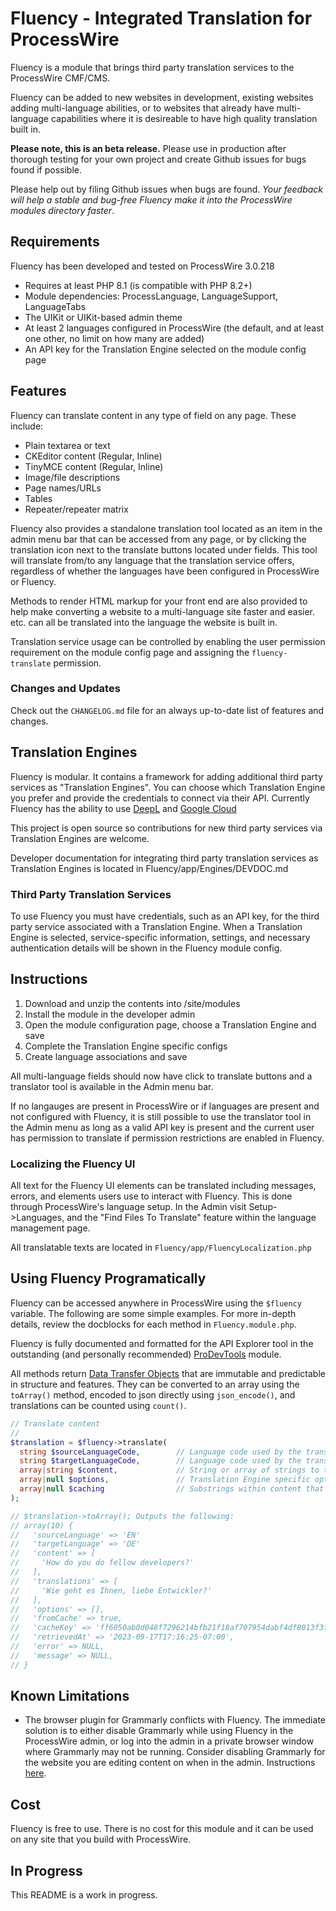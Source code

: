# Fluency - Integrated Translation for ProcessWire

Fluency is a module that brings third party translation services to the ProcessWire CMF/CMS.

Fluency can be added to new websites in development, existing websites adding multi-language abilities, or to websites that already have multi-language capabilities where it is desireable to have high quality translation built in.

**Please note, this is an beta release.** Please use in production after thorough testing for your own project and create Github issues for bugs found if possible.

Please help out by filing Github issues when bugs are found. _Your feedback will help a stable and
bug-free Fluency make it into the ProcessWire modules directory faster_.

## Requirements

Fluency has been developed and tested on ProcessWire 3.0.218

- Requires at least PHP 8.1 (is compatible with PHP 8.2+)
- Module dependencies: ProcessLanguage, LanguageSupport, LanguageTabs
- The UIKit or UIKit-based admin theme
- At least 2 languages configured in ProcessWire (the default, and at least one other, no limit on how many are added)
- An API key for the Translation Engine selected on the module config page

## Features

Fluency can translate content in any type of field on any page. These include:

- Plain textarea or text
- CKEditor content (Regular, Inline)
- TinyMCE content (Regular, Inline)
- Image/file descriptions
- Page names/URLs
- Tables
- Repeater/repeater matrix

Fluency also provides a standalone translation tool located as an item in the admin menu bar that can be accessed from any page, or by clicking the translation icon next to the translate buttons located under fields. This tool will translate from/to any language that the translation service offers, regardless of whether the languages have been configured in ProcessWire or Fluency.

Methods to render HTML markup for your front end are also provided to help make converting a website to a multi-language site faster and easier.
etc. can all be translated into the language the website is built in.

Translation service usage can be controlled by enabling the user permission requirement on the module config page and assigning the `fluency-translate` permission.

### Changes and Updates

Check out the `CHANGELOG.md` file for an always up-to-date list of features and changes.

## Translation Engines

Fluency is modular. It contains a framework for adding additional third party services as "Translation Engines". You can choose which Translation Engine you prefer and provide the credentials to connect via their API. Currently Fluency has the ability to use [DeepL](https://www.deepl.com) and [Google Cloud](https://cloud.google.com/translate)

This project is open source so contributions for new third party services via Translation Engines are welcome.

Developer documentation for integrating third party translation services as Translation Engines is located in Fluency/app/Engines/DEVDOC.md

### Third Party Translation Services

To use Fluency you must have credentials, such as an API key, for the third party service associated with a Translation Engine. When a Translation Engine is selected, service-specific information, settings, and necessary authentication details will be shown in the Fluency module config.

## Instructions

1. Download and unzip the contents into /site/modules
2. Install the module in the developer admin
3. Open the module configuration page, choose a Translation Engine and save
4. Complete the Translation Engine specific configs
5. Create language associations and save

All multi-language fields should now have click to translate buttons and a translator tool is available in the Admin menu bar.

If no langauges are present in ProcessWire or if languages are present and not configured with Fluency, it is still possible to use the translator tool in the Admin menu as long as a valid API key is present and the current user has permission to translate if permission restrictions are enabled in Fluency.

### Localizing the Fluency UI

All text for the Fluency UI elements can be translated including messages, errors, and elements users use to interact with Fluency. This is done through ProcessWire's language setup. In the Admin visit Setup->Languages, and the "Find Files To Translate" feature within the language management page.

All translatable texts are located in `Fluency/app/FluencyLocalization.php`

## Using Fluency Programatically

Fluency can be accessed anywhere in ProcessWire using the `$fluency` variable. The following are some simple examples. For more in-depth details, review the docblocks for each method in `Fluency.module.php`.

Fluency is fully documented and formatted for the API Explorer tool in the outstanding (and personally recommended) [ProDevTools](https://processwire.com/talk/store/product/22-prodevtools/) module.

All methods return [Data Transfer Objects](https://medium.com/@sjoerd_bol/how-to-use-data-transfer-objects-dtos-for-clean-php-code-3bbd47a2b3ab) that are immutable and predictable in structure and features. They can be converted to an array using the `toArray()` method, encoded to json directly using `json_encode()`, and translations can be counted using `count()`.

```php
// Translate content
//
$translation = $fluency->translate(
  string $sourceLanguageCode,        // Language code used by the translation service
  string $targetLanguageCode,        // Language code used by the translation service
  array|string $content,             // String or array of strings to translate
  array|null $options,               // Translation Engine specific options
  array|null $caching                // Substrings within content that should not be translated
);

// $translation->toArray(); Outputs the following:
// array(10) {
//   'sourceLanguage' => 'EN'
//   'targetLanguage' => 'DE'
//   'content' => [
//     'How do you do fellow developers?'
//   ],
//   'translations' => [
//     'Wie geht es Ihnen, liebe Entwickler?'
//   ],
//   'options' => [],
//   'fromCache' => true,
//   'cacheKey' => 'ff6050ab0d048f7296214bfb21f18af707954dabf4df8013f3f013bc7382a73f',
//   'retrievedAt' => '2023-09-17T17:16:25-07:00',
//   'error' => NULL,
//   'message' => NULL,
// }

```

## Known Limitations

- The browser plugin for Grammarly conflicts with Fluency. The immediate solution is to either disable Grammarly while using Fluency in the ProcessWire admin, or log into the admin in a private browser window where Grammarly may not be running. Consider disabling Grammarly for the website you are editing content on when in the admin. Instructions [here](https://support.grammarly.com/hc/en-us/articles/115000091612-Turn-off-Grammarly-on-one-or-more-websites).

## Cost

Fluency is free to use. There is no cost for this module and it can be used on any site that you build with ProcessWire.

## In Progress

This README is a work in progress.
